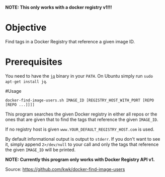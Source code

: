**NOTE: This only works with a docker registry v1!!!**

# Objective

Find tags in a Docker Registry that reference a given image ID.

# Prerequisites

You need to have the [`jq`](http://stedolan.github.io/jq/) binary in your `PATH`. On Ubuntu simply run `sudo apt-get install jq`.

#Usage

    docker-find-image-users.sh IMAGE_ID [REGISTRY_HOST_WITH_PORT [REPO [REPO ...]]]]

This program searches the given Docker registry in either all
repos or the ones that are given that to find the tags that
reference the given `IMAGE_ID`.

If no registry host is given `www.YOUR_DEFAULT_REGISTRY_HOST.com` is used.

By default informational output is output to `stderr`. If you don't
want to see it, simply append `2>/dev/null` to your call and only the
tags that reference the given `IMAGE_ID` will be printed.

**NOTE: Currently this program only works with Docker Registry API v1.**

Source: https://github.com/kwk/docker-find-image-users
